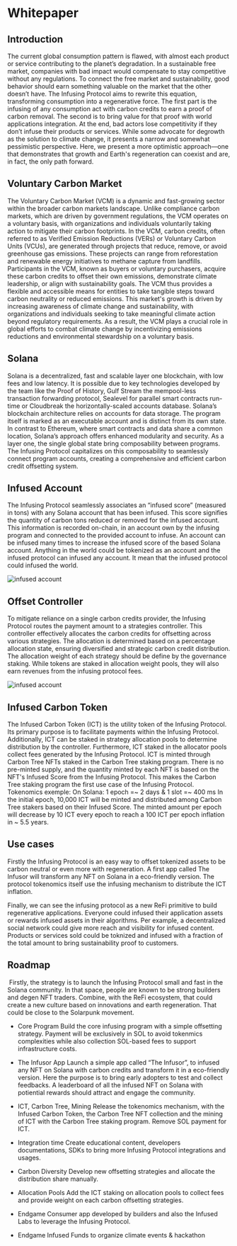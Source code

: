 # Whitepaper

## Introduction
The current global consumption pattern is flawed, with almost each product or service contributing to the planet’s degradation. In a sustainable free market, companies with bad impact would compensate to stay competitive without any regulations. To connect the free market and sustainability, good behavior should earn something valuable on the market that the other doesn’t have.
The Infusing Protocol aims to rewrite this equation, transforming consumption into a regenerative force. The first part is the infusing of any consumption act with carbon credits to earn a proof of carbon removal. The second is to bring value for that proof with world applications integration. At the end, bad actors lose competitivity if they don’t infuse their products or services.
While some advocate for degrowth as the solution to climate change, it presents a narrow and somewhat pessimistic perspective. Here, we present a more optimistic approach—one that demonstrates that growth and Earth's regeneration can coexist and are, in fact, the only path forward.

## Voluntary Carbon Market
The Voluntary Carbon Market (VCM) is a dynamic and fast-growing sector within the broader carbon markets landscape. Unlike compliance carbon markets, which are driven by government regulations, the VCM operates on a voluntary basis, with organizations and individuals voluntarily taking action to mitigate their carbon footprints.
In the VCM, carbon credits, often referred to as Verified Emission Reductions (VERs) or Voluntary Carbon Units (VCUs), are generated through projects that reduce, remove, or avoid greenhouse gas emissions. These projects can range from reforestation and renewable energy initiatives to methane capture from landfills.
Participants in the VCM, known as buyers or voluntary purchasers, acquire these carbon credits to offset their own emissions, demonstrate climate leadership, or align with sustainability goals. The VCM thus provides a flexible and accessible means for entities to take tangible steps toward carbon neutrality or reduced emissions.
This market's growth is driven by increasing awareness of climate change and sustainability, with organizations and individuals seeking to take meaningful climate action beyond regulatory requirements. As a result, the VCM plays a crucial role in global efforts to combat climate change by incentivizing emissions reductions and environmental stewardship on a voluntary basis.

## Solana
Solana is a decentralized, fast and scalable layer one blockchain, with low fees and low latency. It is possible due to key technologies developed by the team like the Proof of History, Gulf Stream the mempool-less transaction forwarding protocol, Sealevel for parallel smart contracts run-time or Cloudbreak the horizontally-scaled accounts database.
Solana’s blockchain architecture relies on accounts for data storage. The program itself is marked as an executable account and is distinct from its own state. In contrast to Ethereum, where smart contracts and data share a common location, Solana’s approach offers enhanced modularity and security.
As a layer one, the single global state bring composability between programs. The Infusing Protocol capitalizes on this composability to seamlessly connect program accounts, creating a comprehensive and efficient carbon credit offsetting system.

## Infused Account
The Infusing Protocol seamlessly associates an “infused score” (measured in tons) with any Solana account that has been infused. This score signifies the quantity of carbon tons reduced or removed for the infused account. This information is recorded on-chain, in an account own by the infusing program and connected to the provided account to infuse. An account can be infused many times to increase the infused score of the based Solana account.
Anything in the world could be tokenized as an account and the infused protocol can infused any account. It mean that the infused protocol could infused the world.

![infused account](https://2535943121-files.gitbook.io/~/files/v0/b/gitbook-x-prod.appspot.com/o/spaces%2F3XtxzbaXegwzDrdmjfcY%2Fuploads%2FGzGSdTX1DVf1lt8jdqgE%2Finfusing.png?alt=media&token=6f0a21ff-d75f-4b25-a61d-d6ad0d2d4bb8 "Infused Account")

## Offset Controller
To mitigate reliance on a single carbon credits provider, the Infusing Protocol routes the payment amount to a strategies controller. This controller effectively allocates the carbon credits for offsetting across various strategies. The allocation is determined based on a percentage allocation state, ensuring diversified and strategic carbon credit distribution. The allocation weight of each strategy should be define by the governance staking. While tokens are staked in allocation weight pools, they will also earn revenues from the infusing protocol fees.

![infused account](https://2535943121-files.gitbook.io/~/files/v0/b/gitbook-x-prod.appspot.com/o/spaces%2F3XtxzbaXegwzDrdmjfcY%2Fuploads%2FWJ8fHFn8FmWB1WxNBgC1%2Foffseting%20controller.png?alt=media&token=1fe57277-7af1-4454-b722-69300fdd0d8b "Infused Account")

## Infused Carbon Token
The Infused Carbon Token (ICT) is the utility token of the Infusing Protocol. Its primary purpose is to facilitate payments within the Infusing Protocol. Additionally, ICT can be staked in strategy allocation pools to determine distribution by the controller. Furthermore, ICT staked in the allocator pools collect fees generated by the Infusing Protocol.
ICT is minted through Carbon Tree NFTs staked in the Carbon Tree staking program. There is no pre-minted supply, and the quantity minted by each NFT is based on the NFT's Infused Score from the Infusing Protocol. This makes the Carbon Tree staking program the first use case of the Infusing Protocol.
​
Tokenomics exemple:
On Solana: 1 epoch =~ 2 days & 1 slot =~ 400 ms
In the initial epoch, 10,000 ICT will be minted and distributed among Carbon Tree stakers based on their Infused Score. The minted amount per epoch will decrease by 10 ICT every epoch to reach a 100 ICT per epoch inflation in ~ 5.5 years. 

## Use cases
Firstly the Infusing Protocol is an easy way to offset tokenized assets to be carbon neutral or even more with regeneration. A first app called The Infusor will transform any NFT on Solana in a eco-friendly version. The protocol tokenomics itself use the infusing mechanism to distribute the ICT inflation. 

Finally, we can see the infusing protocol as a new ReFi primitive to build regenerative applications. Everyone could infused their application assets or rewards infused assets in their algorithms. Per example, a decentralized social network could give more reach and visibility for infused content. Products or services sold could be toknized and infused with a fraction of the total amount to bring sustainability proof to customers.

## Roadmap
​
Firstly, the strategy is to launch the Infusing Protocol small and fast in the Solana community. In that space, people are known to be strong builders and degen NFT traders. Combine, with the ReFi ecosystem, that could create a new culture based on innovations and earth regeneration. That could be close to the Solarpunk movement.

* Core Program 
Build the core infusing program with a simple offsetting strategy. Payment will be exclusively in SOL to avoid tokenmics complexities while also collection SOL-based fees to support infrastructure costs.

* The Infusor App 
Launch a simple app called “The Infusor”, to infused any NFT on Solana with carbon credits and transform it in a eco-friendly version. Here the purpose is to bring early adopters to test and collect feedbacks. A leaderboard of all the infused NFT on Solana with potiential rewards should attract and engage the community.

* ICT, Carbon Tree, Mining
Release the tokenomics mechanism, with the Infused Carbon Token, the Carbon Tree NFT collection and the mining of ICT with the Carbon Tree staking program. Remove SOL payment for ICT.

* Integration time
Create educational content, developers documentations, SDKs to bring more Infusing Protocol integrations and usages.

* Carbon Diversity
Develop new offsetting strategies and allocate the distribution share manually.

* Allocation Pools
Add the ICT staking on allocation pools to collect fees and provide weight on each carbon offsetting strategies.

* Endgame
Consumer app developed by builders and also the Infused Labs to leverage the Infusing Protocol.

* Endgame 
Infused Funds to organize climate events & hackathon
